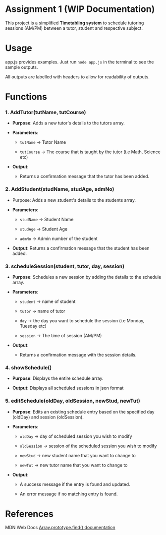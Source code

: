 # Assignment 1 (WIP Documentation)

This project is a simplified **Timetabling system** to schedule tutoring sessions (AM/PM) between a tutor, student and respective subject.


# Usage

app.js provides examples. Just run ```node app.js``` in the terminal to see the sample outputs.

All outputs are labelled with headers to allow for readability of outputs.


# Functions

### 1. AddTutor(tutName, tutCourse)
- **Purpose**: Adds a new tutor's details to the tutors array.

- **Parameters**: 

    * `tutName` -> Tutor Name
    
    * `tutCourse` -> The course that is taught by the tutor (i.e Math, Science etc)

- **Output**: 
    * Returns a confirmation message that the tutor has been added.


### 2. AddStudent(studName, studAge, admNo)
- Purpose: Adds a new student's details to the students array.

- **Parameters**: 

    * `studName` -> Student Name

    * `studAge` -> Student Age
    
    * `admNo` -> Admin number of the student

- **Output**: Returns a confirmation message that the student has been added.


### 3. scheduleSession(student, tutor, day, session)
- **Purpose**: Schedules a new session by adding the details to the schedule array.

- **Parameters**:
    * `student` -> name of student

    * `tutor` -> name of tutor
    
    * `day` -> the day you want to schedule the session (i.e Monday, Tuesday etc)
    
    * `session` -> The time of session (AM/PM)

- **Output**:
    * Returns a confirmation message with the session details.


### 4. showSchedule()
- **Purpose**: Displays the entire schedule array.

- **Output**: Displays all scheduled sessions in json format


### 5. editSchedule(oldDay, oldSession, newStud, newTut)
- **Purpose**: Edits an existing schedule entry based on the specified day (oldDay) and session (oldSession).

- **Parameters**:

    * `oldDay` -> day of scheduled session you wish to modify

    * `oldSession` -> session of the scheduled session you wish to modify

    * `newStud` -> new student name that you want to change to

    * `newTut` -> new tutor name that you want to change to

- **Output**:

    * A success message if the entry is found and updated.

    * An error message if no matching entry is found.

# References
MDN Web Docs [Array.prototype.find() documentation](https://developer.mozilla.org/en-US/docs/Web/JavaScript/Reference/Global_Objects/Array/find)